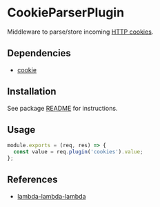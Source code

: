 # CookieParserPlugin

Middleware to parse/store incoming [HTTP cookies](https://developer.mozilla.org/en-US/docs/Web/HTTP/Cookies).

## Dependencies

- [cookie](https://www.npmjs.com/package/cookie)

## Installation

See package [README](https://github.com/lambda-lambda-lambda/middleware#manual-installation) for instructions.

## Usage

```javascript
module.exports = (req, res) => {
  const value = req.plugin('cookies').value;
};
```

## References

- [lambda-lambda-lambda](https://github.com/lambda-lambda-lambda)
